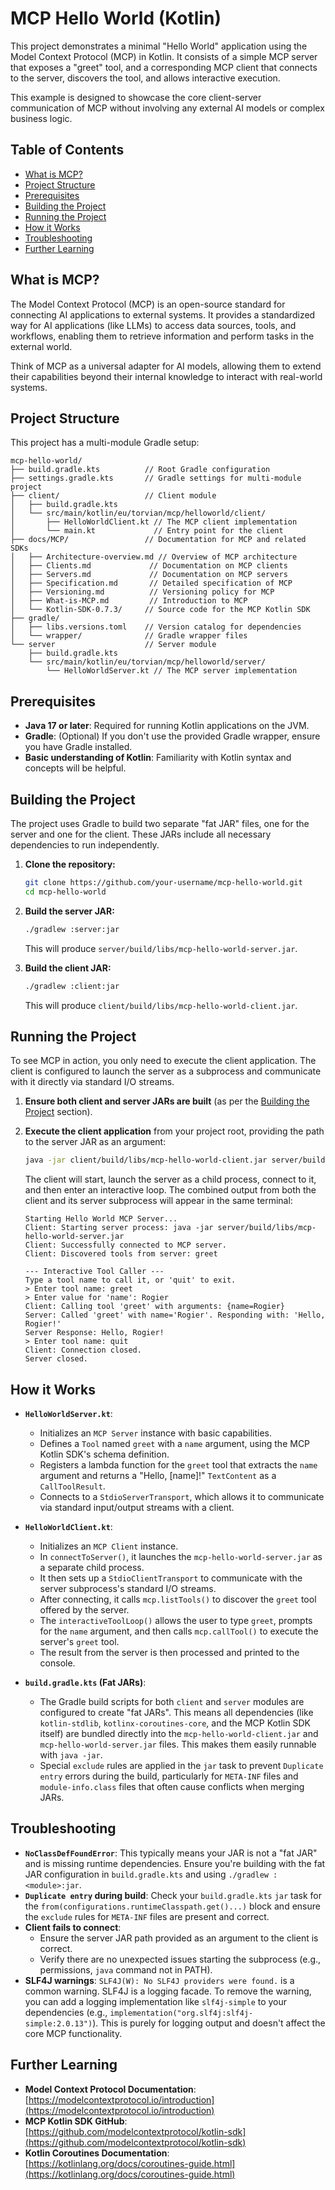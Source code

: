 # MCP Hello World (Kotlin)

This project demonstrates a minimal "Hello World" application using the Model Context Protocol (MCP) in Kotlin. It consists of a simple MCP server that exposes a "greet" tool, and a corresponding MCP client that connects to the server, discovers the tool, and allows interactive execution.

This example is designed to showcase the core client-server communication of MCP without involving any external AI models or complex business logic.

## Table of Contents

*   [What is MCP?](#what-is-mcp)
*   [Project Structure](#project-structure)
*   [Prerequisites](#prerequisites)
*   [Building the Project](#building-the-project)
*   [Running the Project](#running-the-project)
*   [How it Works](#how-it-works)
*   [Troubleshooting](#troubleshooting)
*   [Further Learning](#further-learning)

## What is MCP?

The Model Context Protocol (MCP) is an open-source standard for connecting AI applications to external systems. It provides a standardized way for AI applications (like LLMs) to access data sources, tools, and workflows, enabling them to retrieve information and perform tasks in the external world.

Think of MCP as a universal adapter for AI models, allowing them to extend their capabilities beyond their internal knowledge to interact with real-world systems.

## Project Structure

This project has a multi-module Gradle setup:

```
mcp-hello-world/
├── build.gradle.kts          // Root Gradle configuration
├── settings.gradle.kts       // Gradle settings for multi-module project
├── client/                   // Client module
│   ├── build.gradle.kts
│   └── src/main/kotlin/eu/torvian/mcp/helloworld/client/
│       ├── HelloWorldClient.kt // The MCP client implementation
│       └── main.kt             // Entry point for the client
├── docs/MCP/                 // Documentation for MCP and related SDKs
│   ├── Architecture-overview.md // Overview of MCP architecture
│   ├── Clients.md             // Documentation on MCP clients
│   ├── Servers.md             // Documentation on MCP servers
│   ├── Specification.md       // Detailed specification of MCP
│   ├── Versioning.md          // Versioning policy for MCP
│   ├── What-is-MCP.md         // Introduction to MCP
│   └── Kotlin-SDK-0.7.3/     // Source code for the MCP Kotlin SDK
├── gradle/
│   ├── libs.versions.toml    // Version catalog for dependencies
│   └── wrapper/              // Gradle wrapper files
└── server                    // Server module
    ├── build.gradle.kts
    └── src/main/kotlin/eu/torvian/mcp/helloworld/server/
        └── HelloWorldServer.kt // The MCP server implementation
```

## Prerequisites

*   **Java 17 or later**: Required for running Kotlin applications on the JVM.
*   **Gradle**: (Optional) If you don't use the provided Gradle wrapper, ensure you have Gradle installed.
*   **Basic understanding of Kotlin**: Familiarity with Kotlin syntax and concepts will be helpful.

## Building the Project

The project uses Gradle to build two separate "fat JAR" files, one for the server and one for the client. These JARs include all necessary dependencies to run independently.

1.  **Clone the repository:**
    ```bash
    git clone https://github.com/your-username/mcp-hello-world.git
    cd mcp-hello-world
    ```

2.  **Build the server JAR:**
    ```bash
    ./gradlew :server:jar
    ```
    This will produce `server/build/libs/mcp-hello-world-server.jar`.

3.  **Build the client JAR:**
    ```bash
    ./gradlew :client:jar
    ```
    This will produce `client/build/libs/mcp-hello-world-client.jar`.

## Running the Project

To see MCP in action, you only need to execute the client application. The client is configured to launch the server as a subprocess and communicate with it directly via standard I/O streams.

1.  **Ensure both client and server JARs are built** (as per the [Building the Project](#building-the-project) section).

2.  **Execute the client application** from your project root, providing the path to the server JAR as an argument:
    ```bash
    java -jar client/build/libs/mcp-hello-world-client.jar server/build/libs/mcp-hello-world-server.jar
    ```

    The client will start, launch the server as a child process, connect to it, and then enter an interactive loop. The combined output from both the client and its server subprocess will appear in the same terminal:

    ```
    Starting Hello World MCP Server...
    Client: Starting server process: java -jar server/build/libs/mcp-hello-world-server.jar
    Client: Successfully connected to MCP server.
    Client: Discovered tools from server: greet

    --- Interactive Tool Caller ---
    Type a tool name to call it, or 'quit' to exit.
    > Enter tool name: greet
    > Enter value for 'name': Rogier
    Client: Calling tool 'greet' with arguments: {name=Rogier}
    Server: Called 'greet' with name='Rogier'. Responding with: 'Hello, Rogier!'
    Server Response: Hello, Rogier!
    > Enter tool name: quit
    Client: Connection closed.
    Server closed.
    ```

## How it Works

*   **`HelloWorldServer.kt`**:
    *   Initializes an `MCP Server` instance with basic capabilities.
    *   Defines a `Tool` named `greet` with a `name` argument, using the MCP Kotlin SDK's schema definition.
    *   Registers a lambda function for the `greet` tool that extracts the `name` argument and returns a "Hello, \[name]!" `TextContent` as a `CallToolResult`.
    *   Connects to a `StdioServerTransport`, which allows it to communicate via standard input/output streams with a client.

*   **`HelloWorldClient.kt`**:
    *   Initializes an `MCP Client` instance.
    *   In `connectToServer()`, it launches the `mcp-hello-world-server.jar` as a separate child process.
    *   It then sets up a `StdioClientTransport` to communicate with the server subprocess's standard I/O streams.
    *   After connecting, it calls `mcp.listTools()` to discover the `greet` tool offered by the server.
    *   The `interactiveToolLoop()` allows the user to type `greet`, prompts for the `name` argument, and then calls `mcp.callTool()` to execute the server's `greet` tool.
    *   The result from the server is then processed and printed to the console.

*   **`build.gradle.kts` (Fat JARs)**:
    *   The Gradle build scripts for both `client` and `server` modules are configured to create "fat JARs". This means all dependencies (like `kotlin-stdlib`, `kotlinx-coroutines-core`, and the MCP Kotlin SDK itself) are bundled directly into the `mcp-hello-world-client.jar` and `mcp-hello-world-server.jar` files. This makes them easily runnable with `java -jar`.
    *   Special `exclude` rules are applied in the `jar` task to prevent `Duplicate entry` errors during the build, particularly for `META-INF` files and `module-info.class` files that often cause conflicts when merging JARs.

## Troubleshooting

*   **`NoClassDefFoundError`**: This typically means your JAR is not a "fat JAR" and is missing runtime dependencies. Ensure you're building with the fat JAR configuration in `build.gradle.kts` and using `./gradlew :<module>:jar`.
*   **`Duplicate entry` during build**: Check your `build.gradle.kts` `jar` task for the `from(configurations.runtimeClasspath.get()...)` block and ensure the `exclude` rules for `META-INF` files are present and correct.
*   **Client fails to connect**:
    *   Ensure the server JAR path provided as an argument to the client is correct.
    *   Verify there are no unexpected issues starting the subprocess (e.g., permissions, `java` command not in PATH).
*   **SLF4J warnings**: `SLF4J(W): No SLF4J providers were found.` is a common warning. SLF4J is a logging facade. To remove the warning, you can add a logging implementation like `slf4j-simple` to your dependencies (e.g., `implementation("org.slf4j:slf4j-simple:2.0.13")`). This is purely for logging output and doesn't affect the core MCP functionality.

## Further Learning

*   **Model Context Protocol Documentation**: [https://modelcontextprotocol.io/introduction](https://modelcontextprotocol.io/introduction)
*   **MCP Kotlin SDK GitHub**: [https://github.com/modelcontextprotocol/kotlin-sdk](https://github.com/modelcontextprotocol/kotlin-sdk)
*   **Kotlin Coroutines Documentation**: [https://kotlinlang.org/docs/coroutines-guide.html](https://kotlinlang.org/docs/coroutines-guide.html)
